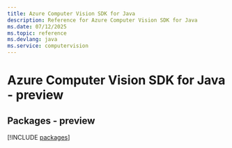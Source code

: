 ```yaml
---
title: Azure Computer Vision SDK for Java
description: Reference for Azure Computer Vision SDK for Java
ms.date: 07/12/2025
ms.topic: reference
ms.devlang: java
ms.service: computervision
---
```

# Azure Computer Vision SDK for Java - preview
## Packages - preview
[!INCLUDE [packages](computer-vision-index.md)]